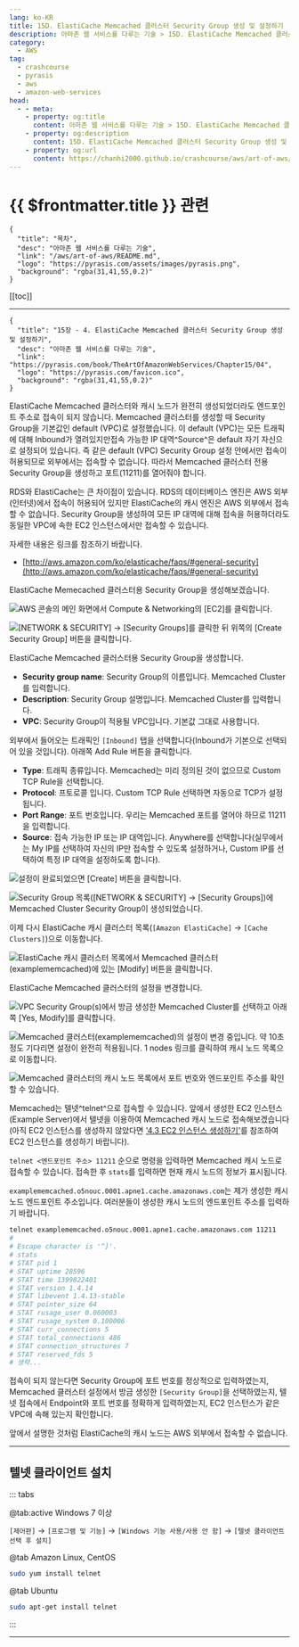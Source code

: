```yaml
---
lang: ko-KR
title: 15D. ElastiCache Memcached 클러스터 Security Group 생성 및 설정하기
description: 아마존 웹 서비스를 다루는 기술 > 15D. ElastiCache Memcached 클러스터 Security Group 생성 및 설정하기
category:
  - AWS
tag: 
  - crashcourse
  - pyrasis
  - aws 
  - amazon-web-services
head:
  - - meta:
    - property: og:title
      content: 아마존 웹 서비스를 다루는 기술 > 15D. ElastiCache Memcached 클러스터 Security Group 생성 및 설정하기
    - property: og:description
      content: 15D. ElastiCache Memcached 클러스터 Security Group 생성 및 설정하기
    - property: og:url
      content: https://chanhi2000.github.io/crashcourse/aws/art-of-aws/15D.html
---
```


# {{ $frontmatter.title }} 관련

```component VPCard
{
  "title": "목차",
  "desc": "아마존 웹 서비스를 다루는 기술",
  "link": "/aws/art-of-aws/README.md",
  "logo": "https://pyrasis.com/assets/images/pyrasis.png",
  "background": "rgba(31,41,55,0.2)"
}
```

[[toc]]

---

```component VPCard
{
  "title": "15장 - 4. ElastiCache Memcached 클러스터 Security Group 생성 및 설정하기",
  "desc": "아마존 웹 서비스를 다루는 기술",
  "link": "https://pyrasis.com/book/TheArtOfAmazonWebServices/Chapter15/04",
  "logo": "https://pyrasis.com/favicon.ico",
  "background": "rgba(31,41,55,0.2)"
}
```

ElastiCache Memcached 클러스터와 캐시 노드가 완전히 생성되었더라도 엔드포인트 주소로 접속이 되지 않습니다. Memcached 클러스터를 생성할 때 Security Group을 기본값인 default (VPC)로 설정했습니다. 이 default (VPC)는 모든 트래픽에 대해 Inbound가 열려있지만접속 가능한 IP 대역^Source^은 default 자기 자신으로 설정되어 있습니다. 즉 같은 default (VPC) Security Group 설정 안에서만 접속이 허용되므로 외부에서는 접속할 수 없습니다. 따라서 Memcached 클러스터 전용 Security Group을 생성하고 포트(11211)를 열어줘야 합니다.

RDS와 ElastiCache는 큰 차이점이 있습니다. RDS의 데이터베이스 엔진은 AWS 외부(인터넷)에서 접속이 허용되어 있지만 ElastiCache의 캐시 엔진은 AWS 외부에서 접속할 수 없습니다. Security Group을 생성하여 모든 IP 대역에 대해 접속을 허용하더라도 동일한 VPC에 속한 EC2 인스턴스에서만 접속할 수 있습니다.

자세한 내용은 링크를 참조하기 바랍니다.

- [http://aws.amazon.com/ko/elasticache/faqs/#general-security](http://aws.amazon.com/ko/elasticache/faqs/#general-security) <!-- TODO: add VPCard -->

ElastiCache Memecached 클러스터용 Security Group을 생성해보겠습니다.

![AWS 콘솔의 메인 화면에서 Compute & Networking의 <FontIcon icon="iconfont icon-select"/>`[EC2]`를 클릭합니다.](https://pyrasis.com/assets/images/TheArtOfAmazonWebServicesChapter15/15_.png)

![<FontIcon icon="iconfont icon-select"/>`[NETWORK & SECURITY]` → `[Security Groups]`를 클릭한 뒤 위쪽의 <FontIcon icon="iconfont icon-select"/>`[Create Security Group]` 버튼을 클릭합니다.](https://pyrasis.com/assets/images/TheArtOfAmazonWebServicesChapter15/16_.png)

ElastiCache Memcached 클러스터용 Security Group을 생성합니다.

- **Security group name**: Security Group의 이름입니다. Memcached Cluster를 입력합니다.
- **Description**: Security Group 설명입니다. Memcached Cluster를 입력합니다.
- **VPC**: Security Group이 적용될 VPC입니다. 기본값 그대로 사용합니다.

외부에서 들어오는 트래픽인 <FontIcon icon="iconfont icon-select"/>`[Inbound]` 탭을 선택합니다(Inbound가 기본으로 선택되어 있을 것입니다). 아래쪽 Add Rule 버튼을 클릭합니다.

- **Type**: 트래픽 종류입니다. Memcached는 미리 정의된 것이 없으므로 Custom TCP Rule을 선택합니다.
- **Protocol**: 프토로콜 입니다. Custom TCP Rule 선택하면 자동으로 TCP가 설정됩니다.
- **Port Range**: 포트 번호입니다. 우리는 Memcached 포트를 열어야 하므로 11211을 입력합니다.
- **Source**: 접속 가능한 IP 또는 IP 대역입니다. Anywhere를 선택합니다(실무에서는 My IP를 선택하여 자신의 IP만 접속할 수 있도록 설정하거나, Custom IP를 선택하여 특정 IP 대역을 설정하도록 합니다).

![설정이 완료되었으면 <FontIcon icon="iconfont icon-select"/>`[Create]` 버튼을 클릭합니다.](https://pyrasis.com/assets/images/TheArtOfAmazonWebServicesChapter15/17_.png)

![Security Group 목록(<FontIcon icon="iconfont icon-select"/>`[NETWORK & SECURITY]` → `[Security Groups]`)에 Memcached Cluster Security Group이 생성되었습니다.](https://pyrasis.com/assets/images/TheArtOfAmazonWebServicesChapter15/18_.png)

이제 다시 ElastiCache 캐시 클러스터 목록(<FontIcon icon="iconfont icon-select"/>`[Amazon ElastiCache]` → `[Cache Clusters]`)으로 이동합니다.

![ElastiCache 캐시 클러스터 목록에서 Memcached 클러스터(`examplememcached`)에 있는 <FontIcon icon="iconfont icon-select"/>`[Modify]` 버튼을 클릭합니다.](https://pyrasis.com/assets/images/TheArtOfAmazonWebServicesChapter15/19_.png)

ElastiCache Memcached 클러스터의 설정을 변경합니다.

![VPC Security Group(s)에서 방금 생성한 Memcached Cluster를 선택하고 아래쪽 <FontIcon icon="iconfont icon-select"/>`[Yes, Modify]`를 클릭합니다.](https://pyrasis.com/assets/images/TheArtOfAmazonWebServicesChapter15/20_.png)

![Memcached 클러스터(`examplememcached`)의 설정이 변경 중입니다. 약 10초 정도 기다리면 설정이 완전히 적용됩니다. 1 nodes 링크를 클릭하여 캐시 노드 목록으로 이동합니다.](https://pyrasis.com/assets/images/TheArtOfAmazonWebServicesChapter15/21_.png)

![Memcached 클러스터의 캐시 노드 목록에서 포트 번호와 엔드포인트 주소를 확인할 수 있습니다.](https://pyrasis.com/assets/images/TheArtOfAmazonWebServicesChapter15/22_.png)

Memcached는 텔넷^telnet^으로 접속할 수 있습니다. 앞에서 생성한 EC2 인스턴스(Example Server)에서 텔넷을 이용하여 Memcached 캐시 노드로 접속해보겠습니다(아직 EC2 인스턴스를 생성하지 않았다면 ['4.3 EC2 인스턴스 생성하기'](04C.md)를 참조하여 EC2 인스턴스를 생성하기 바랍니다).

`telnet <엔드포인트 주소> 11211` 순으로 명령을 입력하면 Memcached 캐시 노드로 접속할 수 있습니다. 접속한 후 `stats`를 입력하면 현재 캐시 노드의 정보가 표시됩니다.

<FontIcon icon="fas fa-globe"/>`examplememcached.o5nouc.0001.apne1.cache.amazonaws.com`는 제가 생성한 캐시 노드 엔드포인트 주소입니다. 여러분들이 생성한 캐시 노드의 엔드포인트 주소를 입력하기 바랍니다.

```sh
telnet examplememcached.o5nouc.0001.apne1.cache.amazonaws.com 11211
#
# Escape character is '^]'.
# stats
# STAT pid 1
# STAT uptime 28596
# STAT time 1399822401
# STAT version 1.4.14
# STAT libevent 1.4.13-stable
# STAT pointer_size 64
# STAT rusage_user 0.060003
# STAT rusage_system 0.100006
# STAT curr_connections 5
# STAT total_connections 486
# STAT connection_structures 7
# STAT reserved_fds 5
# 생략...
```

접속이 되지 않는다면 Security Group에 포트 번호를 정상적으로 입력하였는지, Memcached 클러스터 설정에서 방금 생성한 <FontIcon icon="iconfont icon-select"/>`[Security Group]`을 선택하였는지, 텔넷 접속에서 Endpoint와 포트 번호를 정확하게 입력하였는지, EC2 인스턴스가 같은 VPC에 속해 있는지 확인합니다.

앞에서 설명한 것처럼 ElastiCache의 캐시 노드는 AWS 외부에서 접속할 수 없습니다.

---

## 텔넷 클라이언트 설치

::: tabs 

@tab:active Windows 7 이상

<FontIcon icon="iconfont icon-select"/>`[제어판]` → `[프로그램 및 기능]` → `[Windows 기능 사용/사용 안 함]` → `[텔넷 클라이언트 선택 후 설치]`

@tab <FontIcon icon="fa-brands fa-linux"/>Amazon Linux, <FontIcon icon="fa-brands fa-centos"/>CentOS

```sh
sudo yum install telnet
```

@tab <FontIcon icon="fa-brands fa-ubuntu"/>Ubuntu

```sh
sudo apt-get install telnet
```

:::


---

<TagLinks />